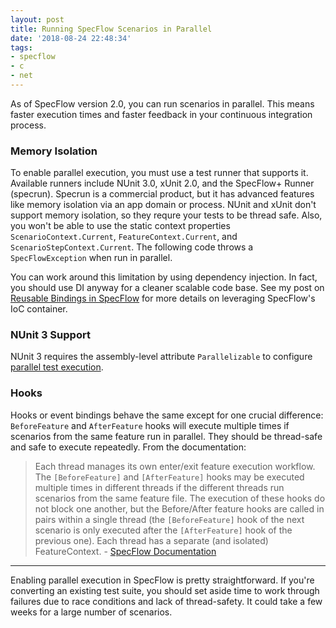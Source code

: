 ```yaml
---
layout: post
title: Running SpecFlow Scenarios in Parallel
date: '2018-08-24 22:48:34'
tags:
- specflow
- c
- net
---
```


As of SpecFlow version 2.0, you can run scenarios in parallel. This means faster execution times and faster feedback in your continuous integration process.

### Memory Isolation

To enable parallel execution, you must use a test runner that supports it. Available runners include NUnit 3.0, xUnit 2.0, and the SpecFlow+ Runner (specrun). Specrun is a commercial product, but it has advanced features like memory isolation via an app domain or process. NUnit and xUnit don't support memory isolation, so they requre your tests to be thread safe. Also, you won't be able to use the static context properties `ScenarioContext.Current`, `FeatureContext.Current`, and `ScenarioStepContext.Current`. The following code throws a `SpecFlowException` when run in parallel.

<script src="https://gist.github.com/joebuschmann/f47fab40bb754d7d2eae1765fc9b118c.js"></script>

You can work around this limitation by using dependency injection. In fact, you should use DI anyway for a cleaner scalable code base. See my post on [Reusable Bindings in SpecFlow](https://joebuschmann.com/reusable-bindings-in-specflow/) for more details on leveraging SpecFlow's IoC container.

<script src="https://gist.github.com/joebuschmann/269873f3149ab7895a06cfa3c0b6849a.js"></script>

### NUnit 3 Support

NUnit 3 requires the assembly-level attribute `Parallelizable` to configure [parallel test execution](https://github.com/nunit/docs/wiki/Parallelizable-Attribute).

<script src="https://gist.github.com/joebuschmann/84da986f8e10f72cd08419b8076c5612.js"></script>

### Hooks

Hooks or event bindings behave the same except for one crucial difference: `BeforeFeature` and `AfterFeature` hooks will execute multiple times if scenarios from the same feature run in parallel. They should be thread-safe and safe to execute repeatedly. From the documentation:

> Each thread manages its own enter/exit feature execution workflow. The `[BeforeFeature]` and `[AfterFeature]` hooks may be executed multiple times in different threads if the different threads run scenarios from the same feature file. The execution of these hooks do not block one another, but the Before/After feature hooks are called in pairs within a single thread (the `[BeforeFeature]` hook of the next scenario is only executed after the `[AfterFeature]` hook of the previous one). Each thread has a separate (and isolated) FeatureContext.
> \- [SpecFlow Documentation](https://specflow.org/documentation/Parallel-Execution/)

<hr />

Enabling parallel execution in SpecFlow is pretty straightforward. If you're converting an existing test suite, you should set aside time to work through failures due to race conditions and lack of thread-safety. It could take a few weeks for a large number of scenarios.